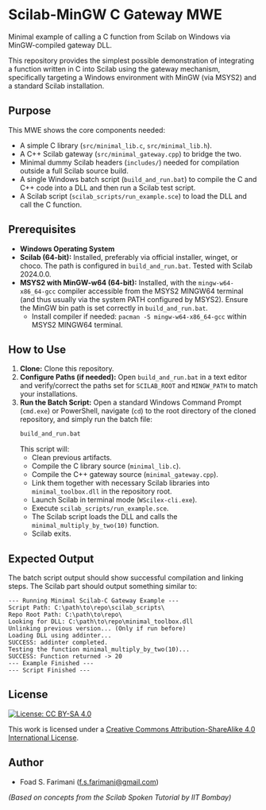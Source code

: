 # Scilab-MinGW C Gateway MWE

Minimal example of calling a C function from Scilab on Windows via MinGW-compiled gateway DLL.

This repository provides the simplest possible demonstration of integrating a function written in C into Scilab using the gateway mechanism, specifically targeting a Windows environment with MinGW (via MSYS2) and a standard Scilab installation.

## Purpose

This MWE shows the core components needed:
*   A simple C library (`src/minimal_lib.c`, `src/minimal_lib.h`).
*   A C++ Scilab gateway (`src/minimal_gateway.cpp`) to bridge the two.
*   Minimal dummy Scilab headers (`includes/`) needed for compilation outside a full Scilab source build.
*   A single Windows batch script (`build_and_run.bat`) to compile the C and C++ code into a DLL and then run a Scilab test script.
*   A Scilab script (`scilab_scripts/run_example.sce`) to load the DLL and call the C function.

## Prerequisites

*   **Windows Operating System**
*   **Scilab (64-bit):** Installed, preferably via official installer, winget, or choco. The path is configured in `build_and_run.bat`. Tested with Scilab 2024.0.0.
*   **MSYS2 with MinGW-w64 (64-bit):** Installed, with the `mingw-w64-x86_64-gcc` compiler accessible from the MSYS2 MINGW64 terminal (and thus usually via the system PATH configured by MSYS2). Ensure the MinGW bin path is set correctly in `build_and_run.bat`.
    *   Install compiler if needed: `pacman -S mingw-w64-x86_64-gcc` within MSYS2 MINGW64 terminal.

## How to Use

1.  **Clone:** Clone this repository.
2.  **Configure Paths (if needed):** Open `build_and_run.bat` in a text editor and verify/correct the paths set for `SCILAB_ROOT` and `MINGW_PATH` to match your installations.
3.  **Run the Batch Script:** Open a standard Windows Command Prompt (`cmd.exe`) or PowerShell, navigate (`cd`) to the root directory of the cloned repository, and simply run the batch file:
    ```cmd
    build_and_run.bat
    ```
    This script will:
    *   Clean previous artifacts.
    *   Compile the C library source (`minimal_lib.c`).
    *   Compile the C++ gateway source (`minimal_gateway.cpp`).
    *   Link them together with necessary Scilab libraries into `minimal_toolbox.dll` in the repository root.
    *   Launch Scilab in terminal mode (`WScilex-cli.exe`).
    *   Execute `scilab_scripts/run_example.sce`.
    *   The Scilab script loads the DLL and calls the `minimal_multiply_by_two(10)` function.
    *   Scilab exits.

## Expected Output

The batch script output should show successful compilation and linking steps. The Scilab part should output something similar to:

```
--- Running Minimal Scilab-C Gateway Example ---
Script Path: C:\path\to\repo\scilab_scripts\
Repo Root Path: C:\path\to\repo\
Looking for DLL: C:\path\to\repo\minimal_toolbox.dll
Unlinking previous version... (Only if run before)
Loading DLL using addinter...
SUCCESS: addinter completed.
Testing the function minimal_multiply_by_two(10)...
SUCCESS: Function returned -> 20
--- Example Finished ---
--- Script Finished ---
```

## License

[![License: CC BY-SA 4.0](https://licensebuttons.net/l/by-sa/4.0/88x31.png)](https://creativecommons.org/licenses/by-sa/4.0/)

This work is licensed under a [Creative Commons Attribution-ShareAlike 4.0 International License](https://creativecommons.org/licenses/by-sa/4.0/).

## Author

*   Foad S. Farimani (f.s.farimani@gmail.com)

*(Based on concepts from the Scilab Spoken Tutorial by IIT Bombay)*
